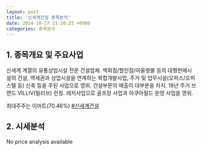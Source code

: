```yaml
---
layout: post
title: '신세계건설 종목분석'
date: 2024-10-27 21:20:23 +0900
categories: 종목분석
---
```


## 1. 종목개요 및 주요사업

신세계 계열의 유통상업시설 전문 건설업체. 백화점/할인점/아울렛몰 등의 대형판매시설의 건설, 역세권과 상업시설을 연계하는 복합개발사업, 주거 및 업무시설(오피스/오피스텔 등) 신축 등을 주된 사업으로 영위. 건설부문의 매출이 대부분을 차지. 18년 주거 브랜드 VILLIV(빌리브) 런칭. 레저사업으로 골프장 사업과 아쿠아필드 운영 사업을 영위.

최대주주는 이마트(70.46%)
[#신세계건설](#)

## 2. 시세분석

No price analysis available

